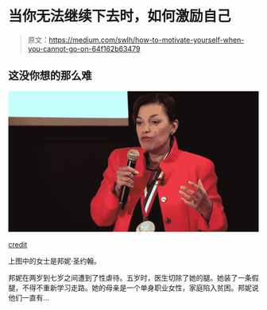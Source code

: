 # 当你无法继续下去时，如何激励自己

> 原文：<https://medium.com/swlh/how-to-motivate-yourself-when-you-cannot-go-on-64f162b63479>

## 这没你想的那么难

![](img/d833dddba832801c6ea8c194bc090563.png)

[credit](https://www.youtube.com/watch?v=F0LCE6Mmmt0)

上图中的女士是邦妮·圣约翰。

邦妮在两岁到七岁之间遭到了性虐待。五岁时，医生切除了她的腿。她装了一条假腿，不得不重新学习走路。她的母亲是一个单身职业女性，家庭陷入贫困。邦妮说他们一直有…